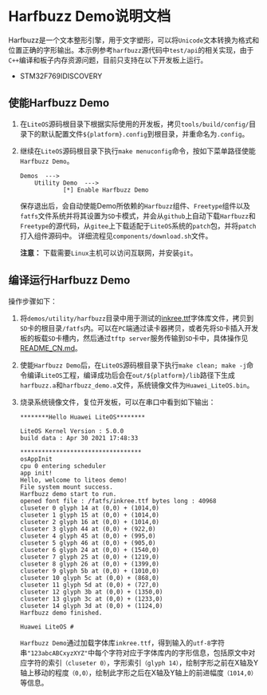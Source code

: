 # Harfbuzz Demo说明文档

Harfbuzz是一个文本整形引擎，用于文字塑形，可以将`Unicode`文本转换为格式和位置正确的字形输出。本示例参考`harfbuzz`源代码中`test/api`的相关实现，由于`C++`编译和板子内存资源问题，目前只支持在以下开发板上运行。

- STM32F769IDISCOVERY

## 使能Harfbuzz Demo

1. 在`LiteOS`源码根目录下根据实际使用的开发板，拷贝`tools/build/config/`目录下的默认配置文件`${platform}.config`到根目录，并重命名为`.config`。

2. 继续在`LiteOS`源码根目录下执行`make menuconfig`命令，按如下菜单路径使能`Harfbuzz Demo`。

   ```
   Demos  --->
       Utility Demo  --->
               [*] Enable Harfbuzz Demo
   ```

   保存退出后，会自动使能Demo所依赖的`Harfbuzz`组件、`Freetype`组件以及`fatfs`文件系统并将其设置为`SD`卡模式，并会从`github`上自动下载`Harfbuzz`和`Freetype`的源代码，从`gitee`上下载适配于`LiteOS`系统的`patch`包，并将`patch`打入组件源码中。
   详细流程见`components/download.sh`文件。

   **注意：** 下载需要`Linux`主机可以访问互联网，并安装`git`。

## 编译运行Harfbuzz Demo

操作步骤如下：

1. 将`demos/utility/harfbuzz`目录中用于测试的[inkree.ttf](inkree.ttf)字体库文件，拷贝到`SD`卡的根目录`/fatfs`内。可以在`PC`端通过读卡器拷贝，或者先将`SD`卡插入开发板的板载`SD`卡槽内，然后通过`tftp server`服务传输到`SD`卡中，具体操作见[README_CN.md](/components/net/tftp_server/README_CN.md)。

2. 使能`Harfbuzz Demo`后，在`LiteOS`源码根目录下执行`make clean; make -j`命令编译`LiteOS`工程，编译成功后会在`out/${platform}/lib`路径下生成`harfbuzz.a`和`harfbuzz_demo.a`文件，系统镜像文件为`Huawei_LiteOS.bin`。

3. 烧录系统镜像文件，复位开发板，可以在串口中看到如下输出： 

   ```
   ********Hello Huawei LiteOS********
   
   LiteOS Kernel Version : 5.0.0
   build data : Apr 30 2021 17:48:33
   
   **********************************
   osAppInit
   cpu 0 entering scheduler
   app init!
   Hello, welcome to liteos demo!
   File system mount success.
   Harfbuzz demo start to run.
   opened font file : /fatfs/inkree.ttf bytes long : 40968
   cluseter 0 glyph 14 at (0,0) + (1014,0)
   cluseter 1 glyph 15 at (0,0) + (1014,0)
   cluseter 2 glyph 16 at (0,0) + (1014,0)
   cluseter 3 glyph 44 at (0,0) + (922,0)
   cluseter 4 glyph 45 at (0,0) + (995,0)
   cluseter 5 glyph 46 at (0,0) + (905,0)
   cluseter 6 glyph 24 at (0,0) + (1540,0)
   cluseter 7 glyph 25 at (0,0) + (1219,0)
   cluseter 8 glyph 26 at (0,0) + (1399,0)
   cluseter 9 glyph 5b at (0,0) + (1010,0)
   cluseter 10 glyph 5c at (0,0) + (868,0)
   cluseter 11 glyph 5d at (0,0) + (727,0)
   cluseter 12 glyph 3b at (0,0) + (1350,0)
   cluseter 13 glyph 3c at (0,0) + (1233,0)
   cluseter 14 glyph 3d at (0,0) + (1124,0)
   Harfbuzz demo finished.
   
   Huawei LiteOS #
   ```

   `Harfbuzz Demo`通过加载字体库`inkree.ttf`，得到输入的`utf-8`字符串`"123abcABCxyzXYZ"`中每个字符对应于字体库内的字形信息，包括原文中对应字符的索引`（cluseter 0）`，字形索引`（glyph 14）`，绘制字形之前在X轴及Y轴上移动的程度`（0,0）`，绘制此字形之后在X轴及Y轴上的前进幅度`（1014,0）`等信息。